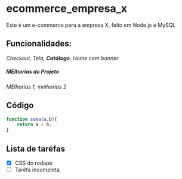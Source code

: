 # ecommerce_empresa_x
Este é um e-commerce para a empresa X, feito em Node.js e MySQL


## Funcionalidades:

_Checkout, Tela, **Catálogo**, *Home com banner*_


##### MElhorias do Projeto

_MElhorias 1, melhorias 2_


## Código


```javascript
function soma(a,b){
    return a + b;
}
```

## Lista de taréfas
- [x] CSS do rodapé
- [ ] Taréfa incompleta.